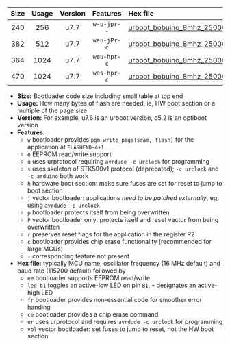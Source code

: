 |Size|Usage|Version|Features|Hex file|
|:-:|:-:|:-:|:-:|:--|
|240|256|u7.7|`w-u-jpr--`|[urboot_bobuino_8mhz_250000bps_led+b7_ur_vbl.hex](https://raw.githubusercontent.com/stefanrueger/urboot.hex/main/boards/bobuino/fcpu_8mhz/250000_bps/urboot_bobuino_8mhz_250000bps_led+b7_ur_vbl.hex)|
|382|512|u7.7|`weu-jPr-c`|[urboot_bobuino_8mhz_250000bps_ee_led+b7_fr_ce_ur_vbl.hex](https://raw.githubusercontent.com/stefanrueger/urboot.hex/main/boards/bobuino/fcpu_8mhz/250000_bps/urboot_bobuino_8mhz_250000bps_ee_led+b7_fr_ce_ur_vbl.hex)|
|364|1024|u7.7|`weu-hpr-c`|[urboot_bobuino_8mhz_250000bps_ee_led+b7_fr_ce_ur.hex](https://raw.githubusercontent.com/stefanrueger/urboot.hex/main/boards/bobuino/fcpu_8mhz/250000_bps/urboot_bobuino_8mhz_250000bps_ee_led+b7_fr_ce_ur.hex)|
|470|1024|u7.7|`wes-hpr-c`|[urboot_bobuino_8mhz_250000bps_ee_led+b7_fr_ce.hex](https://raw.githubusercontent.com/stefanrueger/urboot.hex/main/boards/bobuino/fcpu_8mhz/250000_bps/urboot_bobuino_8mhz_250000bps_ee_led+b7_fr_ce.hex)|

- **Size:** Bootloader code size including small table at top end
- **Usage:** How many bytes of flash are needed, ie, HW boot section or a multiple of the page size
- **Version:** For example, u7.6 is an urboot version, o5.2 is an optiboot version
- **Features:**
  + `w` bootloader provides `pgm_write_page(sram, flash)` for the application at `FLASHEND-4+1`
  + `e` EEPROM read/write support
  + `u` uses urprotocol requiring `avrdude -c urclock` for programming
  + `s` uses skeleton of STK500v1 protocol (deprecated); `-c urclock` and `-c arduino` both work
  + `h` hardware boot section: make sure fuses are set for reset to jump to boot section
  + `j` vector bootloader: applications *need to be patched externally*, eg, using `avrdude -c urclock`
  + `p` bootloader protects itself from being overwritten
  + `P` vector bootloader only: protects itself and reset vector from being overwritten
  + `r` preserves reset flags for the application in the register R2
  + `c` bootloader provides chip erase functionality (recommended for large MCUs)
  + `-` corresponding feature not present
- **Hex file:** typically MCU name, oscillator frequency (16 MHz default) and baud rate (115200 default) followed by
  + `ee` bootloader supports EEPROM read/write
  + `led-b1` toggles an active-low LED on pin `B1`, `+` designates an active-high LED
  + `fr` bootloader provides non-essential code for smoother error handing
  + `ce` bootloader provides a chip erase command
  + `ur` uses urprotocol and requires `avrdude -c urclock` for programming
  + `vbl` vector bootloader: set fuses to jump to reset, not the HW boot section
